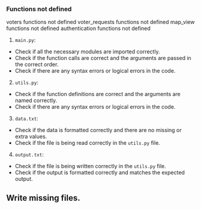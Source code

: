 ### Functions not defined
voters functions not defined
voter_requests functions not defined
map_view functions not defined
authentication functions not defined

1. `main.py`:
- Check if all the necessary modules are imported correctly.
- Check if the function calls are correct and the arguments are passed in the correct order.
- Check if there are any syntax errors or logical errors in the code.

2. `utils.py`:
- Check if the function definitions are correct and the arguments are named correctly.
- Check if there are any syntax errors or logical errors in the code.

3. `data.txt`:
- Check if the data is formatted correctly and there are no missing or extra values.
- Check if the file is being read correctly in the `utils.py` file.

4. `output.txt`:
- Check if the file is being written correctly in the `utils.py` file.
- Check if the output is formatted correctly and matches the expected output.

## Write missing files. 

